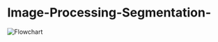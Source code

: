 # Image-Processing-Segmentation-

![Flowchart](https://github.com/OyeeHashi/Image-Processing-Segmentation-/assets/96408446/22855348-698c-476e-864f-c9f1efbbacf3)
